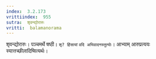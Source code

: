 ```yaml
---
index:  3.2.173
vrittiindex:  955
sutra:  शृवन्द्योरारुः
vritti:  balamanorama 
---
```


शृवन्द्योरारुः। पञ्चमर्थे षष्ठी। `शृ? हिंसायां` `वदि अभिवादनस्तुत्योः`। आभ्याम् आरुप्रत्ययः स्यात्तच्छीलादिष्वित्यर्थः। 

